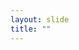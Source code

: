 ```yaml
---
layout: slide
title: ""
---
```


<section data-background-image="assets/images/Slide30.png" data-background-size="70%" data-background-position="center"></section>
